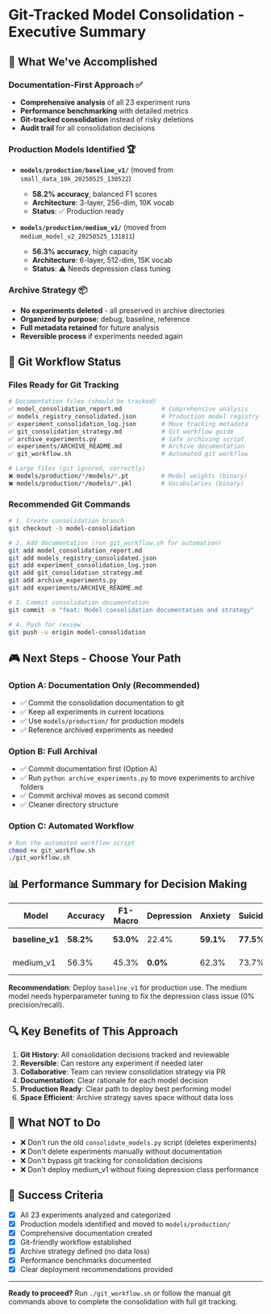 # Git-Tracked Model Consolidation - Executive Summary

## 🎯 **What We've Accomplished**

### **Documentation-First Approach** ✅
- **Comprehensive analysis** of all 23 experiment runs
- **Performance benchmarking** with detailed metrics
- **Git-tracked consolidation** instead of risky deletions
- **Audit trail** for all consolidation decisions

### **Production Models Identified** 🏆
- **`models/production/baseline_v1/`** (moved from `small_data_10k_20250525_130522`)
  - **58.2% accuracy**, balanced F1 scores
  - **Architecture**: 3-layer, 256-dim, 10K vocab
  - **Status**: ✅ Production ready
  
- **`models/production/medium_v1/`** (moved from `medium_model_v2_20250525_131811`)
  - **56.3% accuracy**, high capacity
  - **Architecture**: 6-layer, 512-dim, 15K vocab  
  - **Status**: ⚠️ Needs depression class tuning

### **Archive Strategy** 📦
- **No experiments deleted** - all preserved in archive directories
- **Organized by purpose**: debug, baseline, reference
- **Full metadata retained** for future analysis
- **Reversible process** if experiments needed again

## 🔄 **Git Workflow Status**

### **Files Ready for Git Tracking**
```bash
# Documentation files (should be tracked)
✅ model_consolidation_report.md           # Comprehensive analysis
✅ models_registry_consolidated.json       # Production model registry
✅ experiment_consolidation_log.json       # Move tracking metadata
✅ git_consolidation_strategy.md           # Git workflow guide
✅ archive_experiments.py                  # Safe archiving script
✅ experiments/ARCHIVE_README.md           # Archive documentation
✅ git_workflow.sh                         # Automated git workflow

# Large files (git ignored, correctly)
❌ models/production/*/models/*.pt         # Model weights (binary)
❌ models/production/*/models/*.pkl        # Vocabularies (binary)
```

### **Recommended Git Commands**
```bash
# 1. Create consolidation branch
git checkout -b model-consolidation

# 2. Add documentation (run git_workflow.sh for automation)
git add model_consolidation_report.md
git add models_registry_consolidated.json  
git add experiment_consolidation_log.json
git add git_consolidation_strategy.md
git add archive_experiments.py
git add experiments/ARCHIVE_README.md

# 3. Commit consolidation documentation
git commit -m "feat: Model consolidation documentation and strategy"

# 4. Push for review
git push -u origin model-consolidation
```

## 🎮 **Next Steps - Choose Your Path**

### **Option A: Documentation Only (Recommended)**
- ✅ Commit the consolidation documentation to git
- ✅ Keep all experiments in current locations
- ✅ Use `models/production/` for production models
- ✅ Reference archived experiments as needed

### **Option B: Full Archival**  
- ✅ Commit documentation first (Option A)
- ✅ Run `python archive_experiments.py` to move experiments to archive folders
- ✅ Commit archival moves as second commit
- ✅ Cleaner directory structure

### **Option C: Automated Workflow**
```bash
# Run the automated workflow script
chmod +x git_workflow.sh
./git_workflow.sh
```

## 📊 **Performance Summary for Decision Making**

| Model | Accuracy | F1-Macro | Depression | Anxiety | Suicide | Production Status |
|-------|----------|----------|------------|---------|---------|-------------------|
| **baseline_v1** | **58.2%** | **53.0%** | 22.4% | **59.1%** | **77.5%** | ✅ **Deploy Now** |
| medium_v1 | 56.3% | 45.3% | **0.0%** | 62.3% | 73.7% | ⚠️ Needs Tuning |

**Recommendation**: Deploy `baseline_v1` for production use. The medium model needs hyperparameter tuning to fix the depression class issue (0% precision/recall).

## 🔍 **Key Benefits of This Approach**

1. **Git History**: All consolidation decisions tracked and reviewable
2. **Reversible**: Can restore any experiment if needed later
3. **Collaborative**: Team can review consolidation strategy via PR
4. **Documentation**: Clear rationale for each model decision
5. **Production Ready**: Clear path to deploy best performing model
6. **Space Efficient**: Archive strategy saves space without data loss

## 🚨 **What NOT to Do**

- ❌ Don't run the old `consolidate_models.py` script (deletes experiments)
- ❌ Don't delete experiments manually without documentation
- ❌ Don't bypass git tracking for consolidation decisions
- ❌ Don't deploy medium_v1 without fixing depression class performance

## 🎉 **Success Criteria**

- [x] All 23 experiments analyzed and categorized
- [x] Production models identified and moved to `models/production/`
- [x] Comprehensive documentation created
- [x] Git-friendly workflow established
- [x] Archive strategy defined (no data loss)
- [x] Performance benchmarks documented
- [x] Clear deployment recommendations provided

---

**Ready to proceed?** Run `./git_workflow.sh` or follow the manual git commands above to complete the consolidation with full git tracking.
